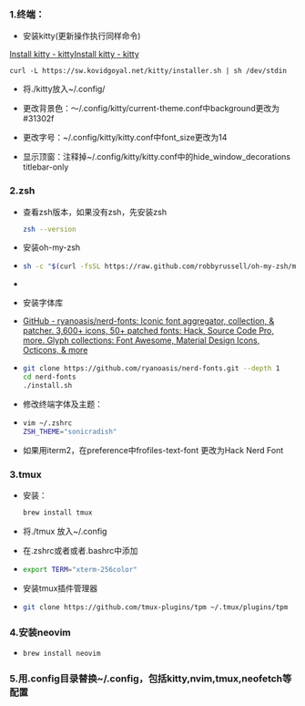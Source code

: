 ### 1.终端：

- 安装kitty(更新操作执行同样命令)

[Install kitty - kitty](https://sw.kovidgoyal.net/kitty/binary/)[Install kitty - kitty](https://sw.kovidgoyal.net/kitty/binary/)

```shell
curl -L https://sw.kovidgoyal.net/kitty/installer.sh | sh /dev/stdin
```

- 将./kitty放入~/.config/

- 更改背景色：～/.config/kitty/current-theme.conf中background更改为#31302f

- 更改字号：~/.config/kitty/kitty.conf中font_size更改为14

- 显示顶窗：注释掉~/.config/kitty/kitty.conf中的hide_window_decorations titlebar-only

### 2.zsh

- 查看zsh版本，如果没有zsh，先安装zsh
  
  ```bash
  zsh --version
  ```

- 安装oh-my-zsh

- ```bash
  sh -c "$(curl -fsSL https://raw.github.com/robbyrussell/oh-my-zsh/master/tools/install.sh)"
  ```

- 

<!-- - 安装zsh的powerlevel10k主题（安装时注意跳过所有配置向导）

- ```bash
  git clone --depth=1 https://github.com/romkatv/powerlevel10k.git ${ZSH_CUSTOM:-$HOME/.oh-my-zsh/custom}/themes/powerlevel10k
  ```

- powerlevel10k的自定义样式设置：将Dream_01.zshrc 或 Dream_02.zshrc代码复制粘贴到这个文件中最后面
  
  ```bash
  ~/.zshrc
  ``` -->

- 安装字体库

- [GitHub - ryanoasis/nerd-fonts: Iconic font aggregator, collection, &amp; patcher. 3,600+ icons, 50+ patched fonts: Hack, Source Code Pro, more. Glyph collections: Font Awesome, Material Design Icons, Octicons, &amp; more](https://github.com/ryanoasis/nerd-fonts)

- ```bash
  git clone https://github.com/ryanoasis/nerd-fonts.git --depth 1
  cd nerd-fonts
  ./install.sh
  ```

- 修改终端字体及主题：

<!-- - ```bash -->
  <!-- vim ~/.zshrc
  ZSH_THEME="powerlevel10k/powerlevel10k"
  ``` -->

- ```bash
  vim ~/.zshrc
  ZSH_THEME="sonicradish"
  ```

- 如果用iterm2，在preference中frofiles-text-font 更改为Hack Nerd Font

### 3.tmux

- 安装：
  
  ```bash
  brew install tmux
  ```

- 将./tmux 放入~/.config

- 在.zshrc或者或者.bashrc中添加

- ```bash
  export TERM="xterm-256color"
  ```

- 安装tmux插件管理器

- ```bash
  git clone https://github.com/tmux-plugins/tpm ~/.tmux/plugins/tpm
  ```

### 4.安装neovim

- ```bash
  brew install neovim
  ```

<!-- ### 5.安装astroNvim

- astronvim.com

- requirements中所有optional requirements安装

- 按照installation步骤执行

- 克隆仓库：

- ```bash
  git clone https://github.com/AstroNvim/user_example ~/.config/nvim/lua/user
  ```

- 对仓库进行个人git管理：

- ```bash
  cd ~/.config/nvim/lua/user
  rm -rf .git
  git init
  ```

- 可以将user目录放入github进行管理

- 之后的配置修改都在~/.config/nvim/lua/user中

- 更换主题:github.com/cappuccin/nvim

- 将该项目configuration内容放入~/.config/nvim/lua/user/plugins/cappuccin.lua

- 注释掉~/.config/nvim/lua/user/init.lua中的colorscheme一行，同时在user目录下新建colorscheme.lua文件，写入

- ```lua
  return "catppuccin"
  ```

- 之后的颜色都在这个文件中更改

- 配置自动补全：plugins/cmp.lua -->

### 5.用.config目录替换~/.config，包括kitty,nvim,tmux,neofetch等配置
